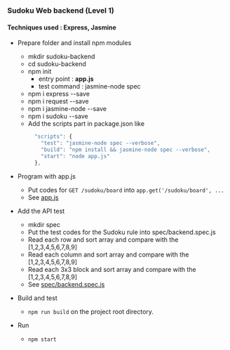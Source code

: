 ### Sudoku Web backend (Level 1)

#### Techniques used : Express, Jasmine

* Prepare folder and install npm modules
    * mkdir sudoku-backend
    * cd sudoku-backend
    * npm init
        * entry point : **app.js**
        * test command : jasmine-node spec
    * npm i express --save
    * npm i request --save
    * npm i jasmine-node --save
    * npm i sudoku --save
    * Add the scripts part in package.json like
      ```javascript  
        "scripts": {
          "test": "jasmine-node spec --verbose",
          "build": "npm install && jasmine-node spec --verbose",
          "start": "node app.js"
        },
      ```
 
* Program with app.js
    * Put codes for `GET /sudoku/board` into `app.get('/sudoku/board', ...`<br>
    * See [app.js](https://github.com/hotdeveloper/sudoku-backend/blob/master/app.js)

* Add the API test 
    * mkdir spec
    * Put the test codes for the Sudoku rule into spec/backend.spec.js
    * Read each row and sort array and compare with the [1,2,3,4,5,6,7,8,9]
    * Read each column and sort array and compare with the [1,2,3,4,5,6,7,8,9]
    * Read each 3x3 block and sort array and compare with the [1,2,3,4,5,6,7,8,9]
    * See [spec/backend.spec.js](https://github.com/hotdeveloper/sudoku-backend/blob/master/spec/backend.spec.js)

* Build and test
   * `npm run build` on the project root directory.
   
* Run
   * `npm start`
